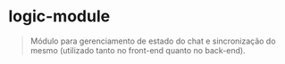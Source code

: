 # logic-module
> Módulo para gerenciamento de estado do chat e sincronização do mesmo (utilizado tanto no front-end quanto no back-end).
